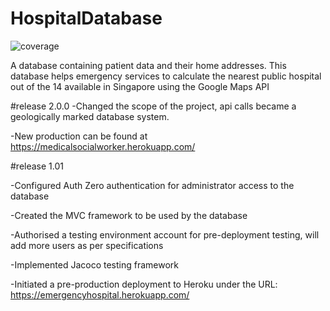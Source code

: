 # HospitalDatabase

![coverage](https://chum-bucket.sgp1.digitaloceanspaces.com/coverage/HospitalDatabase/jacoco.svg)

A database containing patient data and their home addresses. This database helps emergency services to calculate the nearest public hospital out of the 14 available in Singapore using the Google Maps API

#release 2.0.0
-Changed the scope of the project, api calls became a geologically marked database system.

-New production can be found at https://medicalsocialworker.herokuapp.com/

#release 1.01

-Configured Auth Zero authentication for administrator access to the database	

-Created the MVC framework to be used by the database		

-Authorised a testing environment account for pre-deployment testing, will add more users as per specifications		

-Implemented Jacoco testing framework		

-Initiated a pre-production deployment to Heroku under the URL:  https://emergencyhospital.herokuapp.com/
